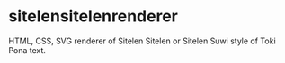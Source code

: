 # sitelensitelenrenderer
HTML, CSS, SVG renderer of Sitelen Sitelen or Sitelen Suwi style of Toki Pona text.

